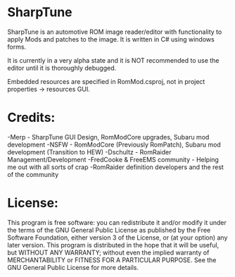 # SharpTune

SharpTune is an automotive ROM image reader/editor with functionality to apply Mods and patches to the image. It is written in C# using windows forms.

It is currently in a very alpha state and it is NOT recommended to use the editor until it is thoroughly debugged.

Embedded resources are specified in RomMod.csproj, not in project properties -> resources GUI.

# Credits:
-Merp - SharpTune GUI Design, RomModCore upgrades, Subaru mod development
-NSFW - RomModCore (Previously RomPatch), Subaru mod development (Transition to HEW)
-Dschultz - RomRaider Management/Development
-FredCooke & FreeEMS community - Helping me out with all sorts of crap
-RomRaider definition developers and the rest of the community

# License:
This program is free software: you can redistribute it and/or modify
it under the terms of the GNU General Public License as published by
the Free Software Foundation, either version 3 of the License, or
(at your option) any later version.
This program is distributed in the hope that it will be useful,
but WITHOUT ANY WARRANTY; without even the implied warranty of
MERCHANTABILITY or FITNESS FOR A PARTICULAR PURPOSE.  See the
GNU General Public License for more details.